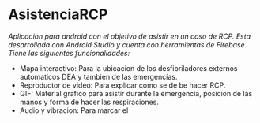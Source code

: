 # AsistenciaRCP

_Aplicacion para android con el objetivo de asistir en un caso de RCP.
Esta desarrollada con Android Studio y cuenta con herramientas de Firebase.
Tiene las siguientes funcionalidades:_

* Mapa interactivo: Para la ubicacion de los desfibriladores externos automaticos DEA y tambien de las emergencias.
* Reproductor de video: Para explicar como se de be hacer RCP.
* GIF: Material grafico para asistir durante la emergencia, posicion de las manos y forma de hacer las respiraciones.
* Audio y vibracion: Para marcar el 
